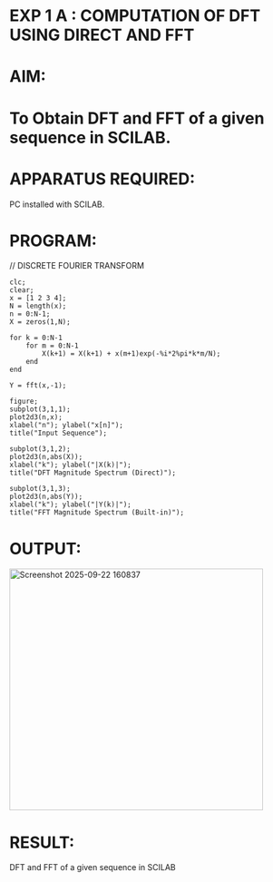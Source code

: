 # EXP 1 A : COMPUTATION OF DFT USING DIRECT AND FFT

# AIM: 

# To Obtain DFT and FFT of a given sequence in SCILAB. 

# APPARATUS REQUIRED: 
PC installed with SCILAB. 

# PROGRAM: 
// DISCRETE FOURIER TRANSFORM 
```
clc;
clear;
x = [1 2 3 4];
N = length(x);
n = 0:N-1;
X = zeros(1,N);

for k = 0:N-1
    for m = 0:N-1
        X(k+1) = X(k+1) + x(m+1)exp(-%i*2%pi*k*m/N);
    end
end

Y = fft(x,-1);

figure;
subplot(3,1,1);
plot2d3(n,x);
xlabel("n"); ylabel("x[n]");
title("Input Sequence");

subplot(3,1,2);
plot2d3(n,abs(X));
xlabel("k"); ylabel("|X(k)|");
title("DFT Magnitude Spectrum (Direct)");

subplot(3,1,3);
plot2d3(n,abs(Y));
xlabel("k"); ylabel("|Y(k)|");
title("FFT Magnitude Spectrum (Built-in)");
```

# OUTPUT: 
<img width="447" height="426" alt="Screenshot 2025-09-22 160837" src="https://github.com/user-attachments/assets/d8705386-632e-4809-82b9-c5a1438d69c9" />



# RESULT: 
DFT and FFT of a given sequence in SCILAB
